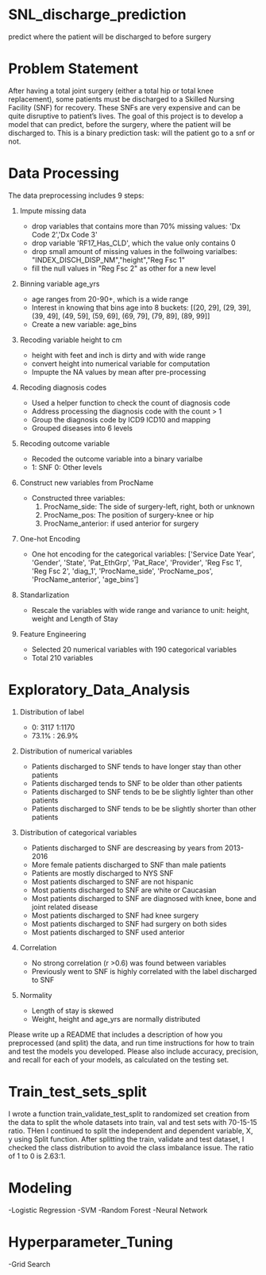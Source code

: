 # SNL_discharge_prediction
predict where the patient will be discharged to before surgery 

# Problem Statement
After having a total joint surgery (either a total hip or total knee replacement), some patients must be discharged to a Skilled Nursing Facility (SNF) for recovery. These SNFs are very expensive and can be quite disruptive to patient’s lives. The goal of this project is to develop a model that can predict, before the surgery, where the patient will be discharged to. This is a binary prediction task: will the patient go to a snf or not.

# Data Processing 
The data preprocessing includes 9 steps: 

1) Impute missing data

   - drop variables that contains more than 70% missing values: 'Dx Code 2','Dx Code 3'
   - drop variable 'RF17_Has_CLD', which the value only contains 0
   - drop small amount of missing values in the follwoing varialbes: "INDEX_DISCH_DISP_NM","height","Reg Fsc 1"
   - fill the null values in "Reg Fsc 2" as other for a new level 

2) Binning variable age_yrs

   - age ranges from 20-90+, which is a wide range
   - Interest in knowing that bins age into 8 buckets: [(20, 29], (29, 39], (39, 49], (49, 59], (59, 69], (69, 79], (79, 89], (89, 99]]
   - Create a new variable: age_bins

3) Recoding variable height to cm
   - height with feet and inch is dirty and with wide range
   - convert height into numerical variable for computation
   - Impupte the NA values by mean after pre-processing 

4) Recoding diagnosis codes 
   - Used a helper function to check the count of diagnosis code 
   - Address processing the diagnosis code with the count > 1
   - Group the diagnosis code by ICD9 ICD10 and mapping 
   - Grouped diseases into 6 levels 

5) Recoding outcome variable 
   - Recoded the outcome variable into a binary varialbe
   - 1: SNF 0: Other levels

6) Construct new variables from ProcName
   - Constructed three variables: 
     1) ProcName_side: The side of surgery-left, right, both or unknown
     2) ProcName_pos: The position of surgery-knee or hip 
     3) ProcName_anterior: if used anterior for surgery

7) One-hot Encoding 
   - One hot encoding for the categorical variables: ['Service Date Year', 'Gender', 'State', 'Pat_EthGrp', 'Pat_Race', 'Provider', 'Reg Fsc 1', 'Reg Fsc 2', 'diag_1', 'ProcName_side', 'ProcName_pos', 'ProcName_anterior', 'age_bins']

8) Standarlization

   - Rescale the variables with wide range and variance to unit: height, weight and Length of Stay

9) Feature Engineering

   - Selected 20 numerical variables with 190 categorical variables 
   - Total 210 variables 

# Exploratory_Data_Analysis

 1) Distribution of label

    - 0: 3117 1:1170
    - 73.1% : 26.9%

 2) Distribution of numerical variables 

 	- Patients discharged to SNF tends to have longer stay than other patients
 	- Patients discharged tends to SNF  to be older than other patients
 	- Patients discharged to SNF tends to be be slightly lighter than other patients
 	- Patients discharged to SNF tends to be be slightly shorter than other patients

 3) Distribution of categorical variables 

    - Patients discharged to SNF are descreasing by years from 2013-2016
    - More female patients discharged to SNF than male patients 
    - Patients are mostly discharged to NYS SNF
    - Most patients discharged to SNF are not hispanic 
    - Most patients discharged to SNF are white or Caucasian
    - Most patients discharged to SNF are diagnosed with knee, bone and joint related disease
    - Most patients discharged to SNF had knee surgery 
    - Most patients discharged to SNF had surgery on both sides
    - Most patients discharged to SNF used anterior

 4) Correlation

    - No strong correlation (r >0.6) was found between variables
    - Previously went to SNF is highly correlated with the label discharged to SNF

 5) Normality

    - Length of stay is skewed
    - Weight, height and age_yrs are normally distributed


Please write up a README that includes a description of how you preprocessed (and split) the data, and run time instructions for how to train and test the models you developed. Please also include accuracy, precision, and recall for each of your models, as calculated on the testing set.

# Train_test_sets_split

I wrote a function train_validate_test_split to randomized set creation from the data to split the whole datasets into train, val and test sets with 70-15-15 ratio. 
THen I continued to split the independent and dependent variable, X, y using Split function. After splitting the train, validate and test dataset, I checked the class distribution to avoid the class imbalance issue. The ratio of 1 to 0 is 2.63:1. 

# Modeling

-Logistic Regression 
-SVM
-Random Forest
-Neural Network 

# Hyperparameter_Tuning
-Grid Search 
